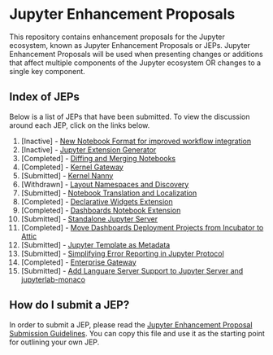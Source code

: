 # Jupyter Enhancement Proposals

This repository contains enhancement proposals for the Jupyter ecosystem, known as Jupyter Enhancement Proposals or JEPs. Jupyter Enhancement Proposals will be used when presenting changes or additions that affect multiple components of the Jupyter ecosystem OR changes to a single key component.

## Index of JEPs

Below is a list of JEPs that have been submitted. To view the discussion around each JEP, click on the links below.

1. [Inactive] - [New Notebook Format for improved workflow integration](https://github.com/jupyter/enhancement-proposals/pull/4)
1. [Inactive] - [Jupyter Extension Generator](https://github.com/jupyter/enhancement-proposals/pull/7)
1. [Completed] - [Diffing and Merging Notebooks](https://github.com/jupyter/enhancement-proposals/pull/8)
1. [Completed] - [Kernel Gateway](https://github.com/jupyter/enhancement-proposals/pull/12)
1. [Submitted] - [Kernel Nanny](https://github.com/jupyter/enhancement-proposals/pull/14)
1. [Withdrawn] - [Layout Namespaces and Discovery](https://github.com/jupyter/enhancement-proposals/pull/15)
1. [Submitted] - [Notebook Translation and Localization](https://github.com/jupyter/enhancement-proposals/pull/16)
1. [Completed] - [Declarative Widgets Extension](https://github.com/jupyter/enhancement-proposals/pull/18)
1. [Completed] - [Dashboards Notebook Extension](https://github.com/jupyter/enhancement-proposals/pull/17)
1. [Submitted] - [Standalone Jupyter Server](https://github.com/jupyter/enhancement-proposals/pull/28)
1. [Completed] - [Move Dashboards Deployment Projects from Incubator to Attic](https://github.com/jupyter/enhancement-proposals/pull/22)
1. [Submitted] - [Jupyter Template as Metadata](https://github.com/jupyter/enhancement-proposals/pull/23)
1. [Submitted] - [Simplifying Error Reporting in Jupyter Protocol](https://github.com/jupyter/enhancement-proposals/pull/24)
1. [Completed] - [Enterprise Gateway](https://github.com/jupyter/enhancement-proposals/pull/25)
1. [Submitted] - [Add Languare Server Support to Jupyter Server and jupyterlab-monaco](https://github.com/jupyter/enhancement-proposals/pull/26)


## How do I submit a JEP?

In order to submit a JEP, please read the [Jupyter Enhancement Proposal Submission Guidelines](jupyter-enhancement-proposal-guidelines/jupyter-enhancement-proposal-guidelines.md). You can copy this file and use it as the starting point for outlining your own JEP.
